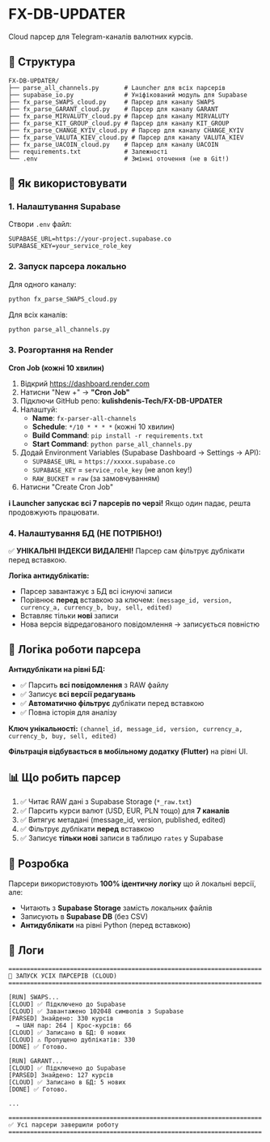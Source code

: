 # FX-DB-UPDATER

Cloud парсер для Telegram-каналів валютних курсів.

## 📁 Структура

```
FX-DB-UPDATER/
├── parse_all_channels.py       # Launcher для всіх парсерів
├── supabase_io.py              # Уніфікований модуль для Supabase
├── fx_parse_SWAPS_cloud.py     # Парсер для каналу SWAPS
├── fx_parse_GARANT_cloud.py    # Парсер для каналу GARANT
├── fx_parse_MIRVALUTY_cloud.py # Парсер для каналу MIRVALUTY
├── fx_parse_KIT_GROUP_cloud.py # Парсер для каналу KIT_GROUP
├── fx_parse_CHANGE_KYIV_cloud.py # Парсер для каналу CHANGE_KYIV
├── fx_parse_VALUTA_KIEV_cloud.py # Парсер для каналу VALUTA_KIEV
├── fx_parse_UACOIN_cloud.py    # Парсер для каналу UACOIN
├── requirements.txt            # Залежності
└── .env                        # Змінні оточення (не в Git!)
```

## 🚀 Як використовувати

### 1. Налаштування Supabase

Створи `.env` файл:

```env
SUPABASE_URL=https://your-project.supabase.co
SUPABASE_KEY=your_service_role_key
```

### 2. Запуск парсера локально

Для одного каналу:
```bash
python fx_parse_SWAPS_cloud.py
```

Для всіх каналів:
```bash
python parse_all_channels.py
```

### 3. Розгортання на Render

**Cron Job (кожні 10 хвилин)**

1. Відкрий https://dashboard.render.com
2. Натисни "New +" → **"Cron Job"**
3. Підключи GitHub репо: **kulishdenis-Tech/FX-DB-UPDATER**
4. Налаштуй:
   - **Name**: `fx-parser-all-channels`
   - **Schedule**: `*/10 * * * *` (кожні 10 хвилин)
   - **Build Command**: `pip install -r requirements.txt`
   - **Start Command**: `python parse_all_channels.py`
5. Додай Environment Variables (Supabase Dashboard → Settings → API):
   - `SUPABASE_URL` = `https://xxxxx.supabase.co`
   - `SUPABASE_KEY` = `service_role_key` (не anon key!)
   - `RAW_BUCKET` = `raw` (за замовчуванням)
6. Натисни "Create Cron Job"

**ℹ️ Launcher запускає всі 7 парсерів по черзі!** Якщо один падає, решта продовжують працювати.

### 4. Налаштування БД (НЕ ПОТРІБНО!)

✅ **УНІКАЛЬНІ ІНДЕКСИ ВИДАЛЕНІ!** Парсер сам фільтрує дублікати перед вставкою.

**Логіка антидублікатів:**
- Парсер завантажує з БД всі існуючі записи
- Порівнює **перед** вставкою за ключем: `(message_id, version, currency_a, currency_b, buy, sell, edited)`
- Вставляє тільки **нові** записи
- Нова версія відредагованого повідомлення → записується повністю

## 🧠 Логіка роботи парсера

**Антидублікати на рівні БД:**
- ✅ Парсить **всі повідомлення** з RAW файлу
- ✅ Записує **всі версії редагувань**
- ✅ **Автоматично фільтрує** дублікати перед вставкою
- ✅ Повна історія для аналізу

**Ключ унікальності:** `(channel_id, message_id, version, currency_a, currency_b, buy, sell, edited)`

**Фільтрація відбувається в мобільному додатку (Flutter)** на рівні UI.

## 📊 Що робить парсер

1. ✅ Читає RAW дані з Supabase Storage (`*_raw.txt`)
2. ✅ Парсить курси валют (USD, EUR, PLN тощо) для **7 каналів**
3. ✅ Витягує метадані (message_id, version, published, edited)
4. ✅ Фільтрує дублікати **перед** вставкою
5. ✅ Записує **тільки нові** записи в таблицю `rates` у Supabase

## 🔧 Розробка

Парсери використовують **100% ідентичну логіку** що й локальні версії, але:
- Читають з **Supabase Storage** замість локальних файлів
- Записують в **Supabase DB** (без CSV)
- **Антидублікати** на рівні Python (перед вставкою)

## 📝 Логи

```
======================================================================
🚀 ЗАПУСК УСІХ ПАРСЕРІВ (CLOUD)
======================================================================

[RUN] SWAPS...
[CLOUD] ✅ Підключено до Supabase
[CLOUD] ✅ Завантажено 102048 символів з Supabase
[PARSED] Знайдено: 330 курсів
  → UAH пар: 264 | Крос-курсів: 66
[CLOUD] ✅ Записано в БД: 0 нових
[CLOUD] ⚠️ Пропущено дублікатів: 330
[DONE] ✅ Готово.

[RUN] GARANT...
[CLOUD] ✅ Підключено до Supabase
[PARSED] Знайдено: 127 курсів
[CLOUD] ✅ Записано в БД: 5 нових
[DONE] ✅ Готово.

...

======================================================================
✅ Усі парсери завершили роботу
======================================================================
```
